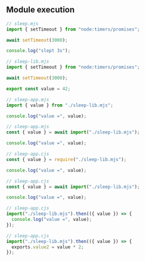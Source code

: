 ## Module execution

```javascript
// sleep.mjs
import { setTimeout } from "node:timers/promises";

await setTimeout(3000);

console.log("slept 3s");
```

```javascript
// sleep-lib.mjs
import { setTimeout } from "node:timers/promises";

await setTimeout(3000);

export const value = 42;
```

```javascript
// sleep-app.mjs
import { value } from "./sleep-lib.mjs";

console.log("value =", value);
```

```javascript
// sleep-app.mjs
const { value } = await import("./sleep-lib.mjs");

console.log("value =", value);
```

```javascript
// sleep-app.cjs
const { value } = require("./sleep-lib.mjs");

console.log("value =", value);
```

```javascript
// sleep-app.cjs
const { value } = await import("./sleep-lib.mjs");

console.log("value =", value);
```

```javascript
// sleep-app.cjs
import("./sleep-lib.mjs").then(({ value }) => {
  console.log("value =", value);
});
```

```javascript
// sleep-app.cjs
import("./sleep-lib.mjs").then(({ value }) => {
  exports.value2 = value * 2;
});
```
